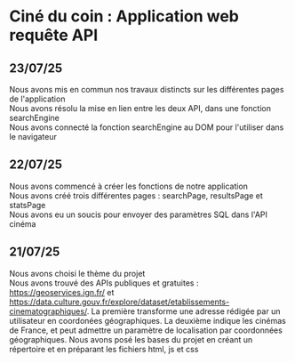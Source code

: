 # Ciné du coin : Application web requête API
## 23/07/25
Nous avons mis en commun nos travaux distincts sur les différentes pages de l'application\
Nous avons résolu la mise en lien entre les deux API, dans une fonction searchEngine\
Nous avons connecté la fonction searchEngine au DOM pour l'utiliser dans le navigateur
## 22/07/25
Nous avons commencé à créer les fonctions de notre application\
Nous avons créé trois différentes pages : searchPage, resultsPage et statsPage\
Nous avons eu un soucis pour envoyer des paramètres SQL dans l'API cinéma
## 21/07/25
Nous avons choisi le thème du projet\
Nous avons trouvé des APIs publiques et gratuites : https://geoservices.ign.fr/ et https://data.culture.gouv.fr/explore/dataset/etablissements-cinematographiques/. La première transforme une adresse rédigée par un utilisateur en coordonées géographiques. La deuxième indique les cinémas de France, et peut admettre un paramètre de localisation par coordonnées géographiques.
Nous avons posé les bases du projet en créant un répertoire et en préparant les fichiers html, js et css